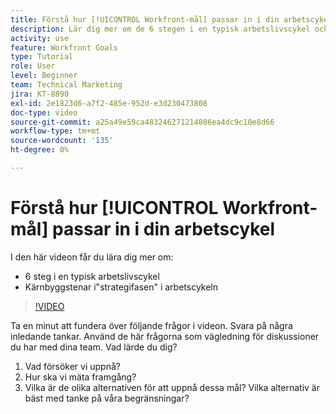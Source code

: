 ```yaml
---
title: Förstå hur [!UICONTROL Workfront-mål] passar in i din arbetscykel
description: Lär dig mer om de 6 stegen i en typisk arbetslivscykel och grundstenarna i"strategifasen" i arbetscykeln.
activity: use
feature: Workfront Goals
type: Tutorial
role: User
level: Beginner
team: Technical Marketing
jira: KT-8890
exl-id: 2e1823d6-a7f2-485e-952d-e3d230473808
doc-type: video
source-git-commit: a25a49e59ca483246271214886ea4dc9c10e8d66
workflow-type: tm+mt
source-wordcount: '135'
ht-degree: 0%

---
```


# Förstå hur [!UICONTROL Workfront-mål] passar in i din arbetscykel

I den här videon får du lära dig mer om:

* 6 steg i en typisk arbetslivscykel
* Kärnbyggstenar i&quot;strategifasen&quot; i arbetscykeln

>[!VIDEO](https://video.tv.adobe.com/v/335184/?quality=12&learn=on)

<!--
Your turn graphic
-->

Ta en minut att fundera över följande frågor i videon. Svara på några inledande tankar. Använd de här frågorna som vägledning för diskussioner du har med dina team. Vad lärde du dig?

1. Vad försöker vi uppnå?
1. Hur ska vi mäta framgång?
1. Vilka är de olika alternativen för att uppnå dessa mål? Vilka alternativ är bäst med tanke på våra begränsningar?
